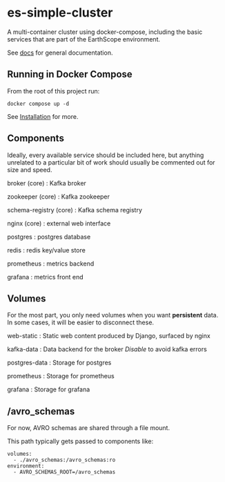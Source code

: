 # es-simple-cluster

A multi-container cluster using docker-compose, including the basic services that are part of the EarthScope environment.

See [docs](docs/) for general documentation.

## Running in Docker Compose

From the root of this project run:

    docker compose up -d

See [Installation](docs/Installation.md) for more.

## Components

Ideally, every available service should be included here, but anything unrelated to a particular bit of work should usually be commented out for size and speed.

broker (core)
: Kafka broker

zookeeper (core)
: Kafka zookeeper

schema-registry (core)
: Kafka schema registry

nginx (core)
: external web interface

postgres
: postgres database

redis
: redis key/value store

prometheus
: metrics backend

grafana
: metrics front end

## Volumes

For the most part, you only need volumes when you want **persistent** data. In some cases, it will be easier to disconnect these.

web-static
: Static web content produced by Django, surfaced by nginx

kafka-data
: Data backend for the broker
  _Disable_ to avoid kafka errors

postgres-data
: Storage for postgres

prometheus
: Storage for prometheus

grafana
: Storage for grafana

## /avro_schemas

For now, AVRO schemas are shared through a file mount.

This path typically gets passed to components like:

    volumes:
      - ./avro_schemas:/avro_schemas:ro
    environment:
      - AVRO_SCHEMAS_ROOT=/avro_schemas

